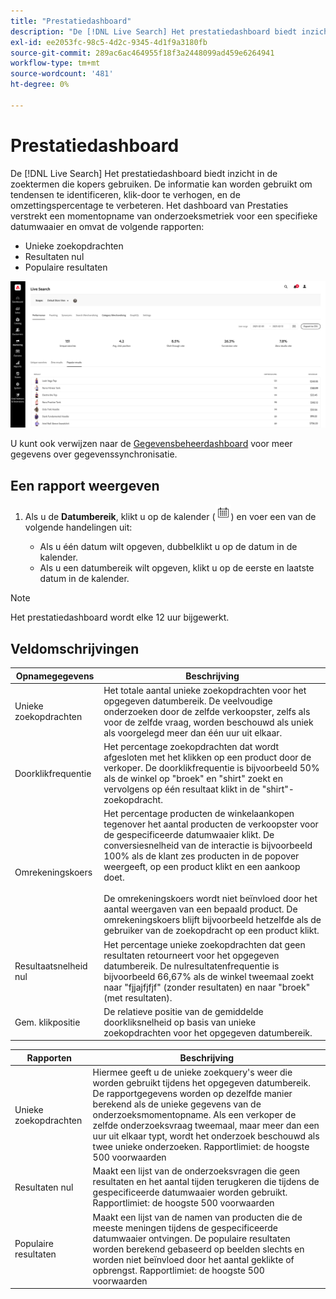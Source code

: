 ```yaml
---
title: "Prestatiedashboard"
description: "De [!DNL Live Search] Het prestatiedashboard biedt inzicht in de zoektermen die kopers gebruiken."
exl-id: ee2053fc-98c5-4d2c-9345-4d1f9a3180fb
source-git-commit: 289ac6ac464955f18f3a2448099ad459e6264941
workflow-type: tm+mt
source-wordcount: '481'
ht-degree: 0%

---
```


# Prestatiedashboard

De [!DNL Live Search] Het prestatiedashboard biedt inzicht in de zoektermen die kopers gebruiken. De informatie kan worden gebruikt om tendensen te identificeren, klik-door te verhogen, en de omzettingspercentage te verbeteren. Het dashboard van Prestaties verstrekt een momentopname van onderzoeksmetriek voor een specifieke datumwaaier en omvat de volgende rapporten:

* Unieke zoekopdrachten
* Resultaten nul
* Populaire resultaten

![Prestaties](assets/performance-unique-searches.png)

U kunt ook verwijzen naar de [Gegevensbeheerdashboard](https://experienceleague.adobe.com/docs/commerce-admin/systems/data-transfer/data-dashboard.html) voor meer gegevens over gegevenssynchronisatie.

## Een rapport weergeven

1. Als u de **Datumbereik**, klikt u op de kalender (![Kalender](assets/btn-calendar.png)) en voer een van de volgende handelingen uit:

   * Als u één datum wilt opgeven, dubbelklikt u op de datum in de kalender.
   * Als u een datumbereik wilt opgeven, klikt u op de eerste en laatste datum in de kalender.

>[!NOTE]
>
>Het prestatiedashboard wordt elke 12 uur bijgewerkt.

## Veldomschrijvingen

| Opnamegegevens | Beschrijving |
|--- |--- |
| Unieke zoekopdrachten | Het totale aantal unieke zoekopdrachten voor het opgegeven datumbereik. De veelvoudige onderzoeken door de zelfde verkoopster, zelfs als voor de zelfde vraag, worden beschouwd als uniek als voorgelegd meer dan één uur uit elkaar. |
| Doorklikfrequentie | Het percentage zoekopdrachten dat wordt afgesloten met het klikken op een product door de verkoper. De doorklikfrequentie is bijvoorbeeld 50% als de winkel op &quot;broek&quot; en &quot;shirt&quot; zoekt en vervolgens op één resultaat klikt in de &quot;shirt&quot;-zoekopdracht. |
| Omrekeningskoers | Het percentage producten de winkelaankopen tegenover het aantal producten de verkoopster voor de gespecificeerde datumwaaier klikt. De conversiesnelheid van de interactie is bijvoorbeeld 100% als de klant zes producten in de popover weergeeft, op een product klikt en een aankoop doet. <br /><br />De omrekeningskoers wordt niet beïnvloed door het aantal weergaven van een bepaald product. De omrekeningskoers blijft bijvoorbeeld hetzelfde als de gebruiker van de zoekopdracht op een product klikt. |
| Resultaatsnelheid nul | Het percentage unieke zoekopdrachten dat geen resultaten retourneert voor het opgegeven datumbereik. De nulresultatenfrequentie is bijvoorbeeld 66,67% als de winkel tweemaal zoekt naar &quot;fjjajfjfjf&quot; (zonder resultaten) en naar &quot;broek&quot; (met resultaten). |
| Gem. klikpositie | De relatieve positie van de gemiddelde doorkliksnelheid op basis van unieke zoekopdrachten voor het opgegeven datumbereik. |

| Rapporten | Beschrijving |
|--- |--- |
| Unieke zoekopdrachten | Hiermee geeft u de unieke zoekquery&#39;s weer die worden gebruikt tijdens het opgegeven datumbereik. De rapportgegevens worden op dezelfde manier berekend als de unieke gegevens van de onderzoeksmomentopname. Als een verkoper de zelfde onderzoeksvraag tweemaal, maar meer dan een uur uit elkaar typt, wordt het onderzoek beschouwd als twee unieke onderzoeken. Rapportlimiet: de hoogste 500 voorwaarden |
| Resultaten nul | Maakt een lijst van de onderzoeksvragen die geen resultaten en het aantal tijden terugkeren die tijdens de gespecificeerde datumwaaier worden gebruikt. Rapportlimiet: de hoogste 500 voorwaarden |
| Populaire resultaten | Maakt een lijst van de namen van producten die de meeste meningen tijdens de gespecificeerde datumwaaier ontvingen. De populaire resultaten worden berekend gebaseerd op beelden slechts en worden niet beïnvloed door het aantal geklikte of opbrengst. Rapportlimiet: de hoogste 500 voorwaarden |
